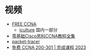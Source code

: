 # 视频

* [FREE CCNA](https://www.youtube.com/watch?v=S7MNX\_UD7vY\&list=PLIhvC56v63IJVXv0GJcl9vO5Z6znCVb1P)
  * [iculture](https://www.iculture.cc/knowledge/pig=29874) 国内一部分
* [零基础Cisco思科CCNA教程全集](https://www.youtube.com/playlist?list=PLUmGQjxA\_911lu8rwJZYyn1f7Feqcj2Vi)
* [packet-tracer](https://www.netacad.com/zh-hans/courses/packet-tracer)
* [免费 CCNA 200-301 | 完成课程 2023](https://www.youtube.com/playlist?list=PLxbwE86jKRgMpuZuLBivzlM8s2Dk5lXBQ)

